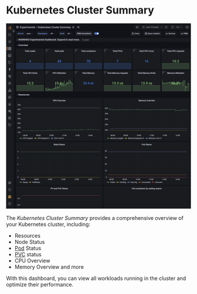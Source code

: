 # Kubernetes Cluster Summary

![!image](../../_images/PMM_K8s_Cluster_Summary.png)

The *Kubernetes Cluster Summary* provides a comprehensive overview of your Kubernetes cluster, including:

- Resources
- Node Status
- [Pod](https://kubernetes.io/docs/concepts/workloads/pods/) Status
- [PVC](https://kubernetes.io/docs/concepts/storage/persistent-volumes/) status
- CPU Overview
- Memory Overview and more

With this dashboard, you can view all workloads running in the cluster and optimize their performance.


